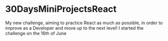 # 30DaysMiniProjectsReact
My new challenge, aiming to practice React as much as possible, in order to improve as a Developer and move up to the next level! I started the challenge on the 16th of June
